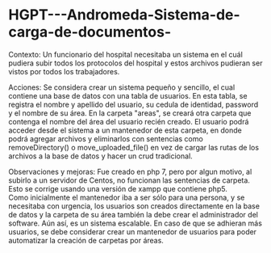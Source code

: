 # HGPT---Andromeda-Sistema-de-carga-de-documentos-
Contexto: Un funcionario del hospital necesitaba un sistema en el cuál pudiera subir todos los protocolos del hospital y estos archivos 
          pudieran ser vistos por todos los trabajadores.
          
Acciones: Se considera crear un sistema pequeño y sencillo, el cual contiene una base de datos con una tabla de usuarios. 
          En esta tabla, se registra el nombre y apellido del usuario, su cedula de identidad, password y el nombre de su área.
          En la carpeta "areas", se creará otra carpeta que contenga el nombre del área del usuario recién creado.
          El usuario podrá acceder desde el sistema a un mantenedor de esta carpeta, en donde podrá agregar archivos y eliminarlos con sentencias como 
          removeDirectory() o move_uploaded_file() en vez de cargar las rutas de los archivos a la base de datos y hacer un crud tradicional.
          
Observaciones y mejoras: Fue creado en php 7, pero por algun motivo, al subirlo a un servidor de Centos, no funcionan las sentencias de carpeta. Esto se corrige usando una 
                         versión de xampp que contiene php5.                         
                         Como inicialmente el mantenedor iba a ser sólo para una persona, y se necesitaba con urgencia, los usuarios son creados directamente en la base de datos
                         y la carpeta de su área también la debe crear el administrador del software. 
                         Aún así, es un sistema escalable. En caso de que se adhieran más usuarios, se debe considerar crear un mantenedor de usuarios para poder automatizar la 
                         creación de carpetas por áreas.
        
          
          

